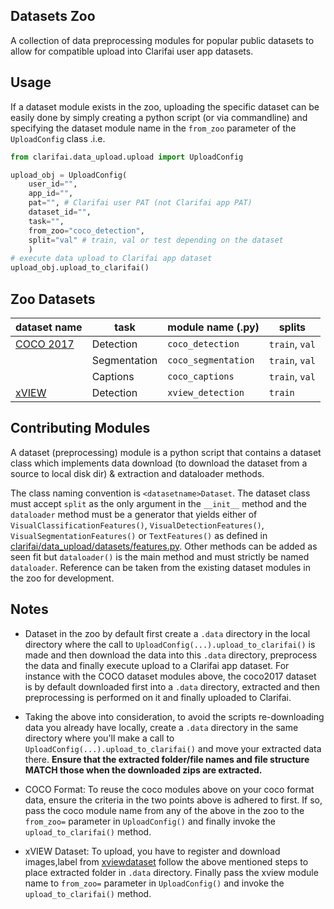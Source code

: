 ## Datasets Zoo

A collection of data preprocessing modules for popular public datasets to allow for compatible upload into Clarifai user app datasets.

## Usage

If a dataset module exists in the zoo, uploading the specific dataset can be easily done by simply creating a python script (or via commandline) and specifying the dataset module name in the `from_zoo` parameter of the  `UploadConfig` class .i.e.

```python
from clarifai.data_upload.upload import UploadConfig

upload_obj = UploadConfig(
	user_id="",
	app_id="",
	pat="", # Clarifai user PAT (not Clarifai app PAT)
	dataset_id="",
	task="",
	from_zoo="coco_detection",
	split="val" # train, val or test depending on the dataset
	)
# execute data upload to Clarifai app dataset
upload_obj.upload_to_clarifai()
```

## Zoo Datasets

 | dataset name | task | module name (.py) | splits |
 | --- | --- | --- | --- |
 | [COCO 2017](https://cocodataset.org/#download) | Detection | `coco_detection` | `train`, `val` |
 |        | Segmentation | `coco_segmentation` | `train`, `val` |
 |       | Captions | `coco_captions` | `train`, `val` |
 |[xVIEW](http://xviewdataset.org/)  | Detection | `xview_detection` | `train`

## Contributing Modules

A dataset (preprocessing) module is a python script that contains a dataset class which implements data download (to download the dataset from a source to local disk dir) & extraction and dataloader methods.

The class naming convention is `<datasetname>Dataset`. The dataset class must accept `split` as the only argument in the `__init__` method and the `dataloader` method must be a generator that yields either of `VisualClassificationFeatures()`, `VisualDetectionFeatures()`, `VisualSegmentationFeatures()` or `TextFeatures()` as defined in [clarifai/data_upload/datasets/features.py](datasets/features.py). Other methods can be added as seen fit but `dataloader()` is the main method and must strictly be named `dataloader`.
Reference can be taken from the existing dataset modules in the zoo for development.

## Notes

* Dataset in the zoo by default first create a `.data` directory in the local directory where the call to `UploadConfig(...).upload_to_clarifai()` is made and then download the data into this `.data` directory, preprocess the data and finally execute upload to a Clarifai app dataset. For instance with the COCO dataset modules above, the coco2017 dataset is by default downloaded first into a `.data` directory, extracted and then preprocessing is performed on it and finally uploaded to Clarifai.

* Taking the above into consideration, to avoid the scripts re-downloading data you already have locally, create a `.data` directory in the same directory where you'll make a call to `UploadConfig(...).upload_to_clarifai()` and move your extracted data there. **Ensure that the extracted folder/file names and file structure MATCH those when the downloaded zips are extracted.**

* COCO Format: To reuse the coco modules above on your coco format data, ensure the criteria in the two points above is adhered to first. If so, pass the coco module name from any of the above in the zoo to the `from_zoo=` parameter in `UploadConfig()` and finally invoke the `upload_to_clarifai()` method.

* xVIEW Dataset: To upload, you have to register and download images,label from [xviewdataset](http://xviewdataset.org/#dataset) follow the above mentioned steps to place extracted folder in `.data` directory. Finally pass the xview module name to `from_zoo=` parameter in `UploadConfig()` and invoke the `upload_to_clarifai()` method.
